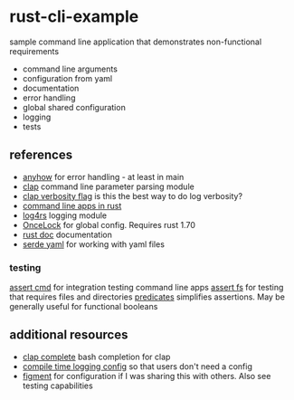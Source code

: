 # rust-cli-example
sample command line application that demonstrates non-functional requirements
* command line arguments
* configuration from yaml
* documentation
* error handling
* global shared configuration 
* logging
* tests

## references
* [anyhow](https://docs.rs/anyhow/latest/anyhow/type.Result.html#example) for error handling - at least in main
* [clap](https://docs.rs/clap/latest/clap/) command line parameter parsing module
* [clap verbosity flag](https://docs.rs/clap-verbosity-flag/latest/clap_verbosity_flag/) is this the best way to do log verbosity?
* [command line apps in rust](https://rust-cli.github.io/book/index.html)
* [log4rs](https://github.com/estk/log4rs) logging module
* [OnceLock](https://doc.rust-lang.org/stable/std/sync/struct.OnceLock.html) for global config.  Requires rust 1.70
* [rust doc](https://doc.rust-lang.org/rustdoc/what-is-rustdoc.html) documentation
* [serde yaml](https://docs.rs/serde_yaml/latest/serde_yaml/) for working with yaml files

### testing
[assert cmd](https://docs.rs/assert_cmd/latest/assert_cmd/) for integration testing command line apps
[assert fs](https://docs.rs/assert_fs/latest/assert_fs/) for testing that requires files and directories
[predicates](https://docs.rs/predicates/latest/predicates/) simplifies assertions. May be generally useful for functional booleans

## additional resources 
* [clap complete](https://docs.rs/clap_complete/latest/clap_complete/) bash completion for clap 
* [compile time logging config](https://github.com/estk/log4rs/blob/master/examples/compile_time_config.rs) so that users don't need a config
* [figment](https://docs.rs/figment/latest/figment/) for configuration if I was sharing this with others.  Also see testing capabilities
